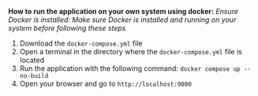 **How to run the application on your own system using docker:**
_Ensure Docker is installed: Make sure Docker is installed and running on your system before following these steps_
1. Download the `docker-compose.yml` file
2. Open a terminal in the directory where the `docker-compose.yml` file is located
3. Run the application with the following command: `docker compose up --no-build`
4. Open your browser and go to `http://localhost:9000`
